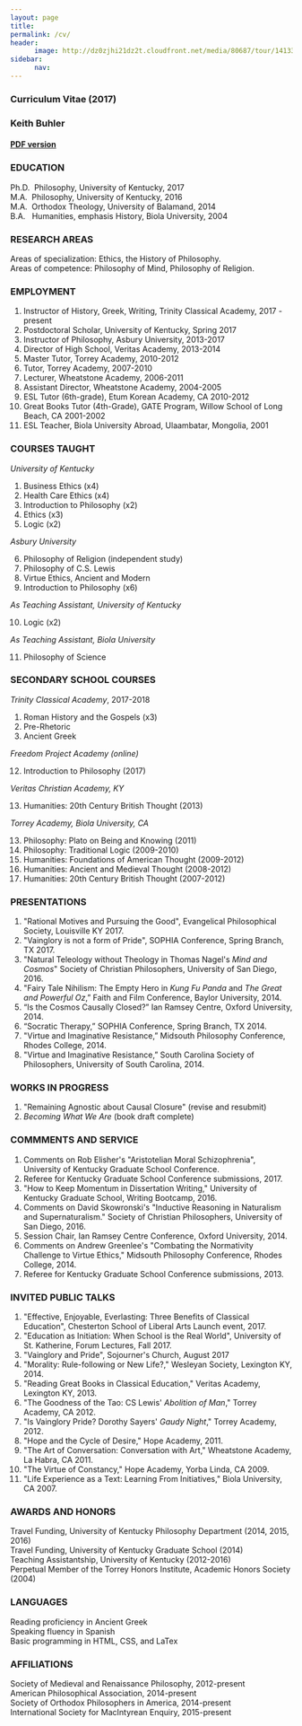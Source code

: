 ```yaml
---
layout: page
title: 
permalink: /cv/
header:
      image: http://dz0zjhi21dz2t.cloudfront.net/media/80687/tour/1413353793514/1680_front.jpg
sidebar: 
      nav: 
--- 
```


### Curriculum Vitae (2017)
### Keith Buhler

#### [PDF version](http://www.keithbuhler.com/content/CV/cv-buhler.pdf)


### EDUCATION

Ph.D.&nbsp;  Philosophy, University of Kentucky, 2017    
M.A.&nbsp; Philosophy, University of Kentucky, 2016      
M.A.&nbsp; Orthodox Theology, University of Balamand, 2014         
B.A.&nbsp;&nbsp; Humanities, emphasis History, Biola University, 2004


### RESEARCH AREAS
Areas of specialization: Ethics, the History of Philosophy.     
Areas of competence:  Philosophy of Mind, Philosophy of Religion. 



### EMPLOYMENT
1. Instructor of History, Greek, Writing, Trinity Classical Academy, 2017 - present
1. Postdoctoral Scholar, University of Kentucky,  Spring 2017 
2. Instructor of Philosophy, Asbury University, 2013-2017
3. Director of High School, Veritas Academy, 2013-2014
4. Master Tutor, Torrey Academy, 2010-2012
5. Tutor, Torrey Academy, 2007-2010
6. Lecturer, Wheatstone Academy, 2006-2011
6. Assistant Director, Wheatstone Academy, 2004-2005
7. ESL Tutor (6th-grade), Etum Korean Academy, CA 2010-2012
8. Great Books Tutor (4th-Grade), GATE Program, Willow School of Long Beach, CA 2001-2002
9. ESL Teacher, Biola University Abroad, Ulaambatar, Mongolia, 2001



  
### COURSES TAUGHT 



*University of Kentucky*

1. Business Ethics  (x4)
2. Health Care Ethics (x4)
3. Introduction to Philosophy (x2)
4. Ethics (x3)
5. Logic (x2)


*Asbury University*

6. Philosophy of Religion (independent study)
7. Philosophy of C.S. Lewis 
8. Virtue Ethics, Ancient and Modern 
9. Introduction to Philosophy (x6)

*As Teaching Assistant, University of Kentucky*

10. Logic (x2)  

*As Teaching Assistant, Biola University*  

11. Philosophy of Science 



### SECONDARY SCHOOL COURSES


*Trinity Classical Academy*, 2017-2018

1. Roman History and the Gospels (x3)
2. Pre-Rhetoric 
3. Ancient Greek


*Freedom Project Academy (online)*

12. Introduction to Philosophy (2017)


*Veritas Christian Academy, KY*

13. Humanities: 20th Century British Thought (2013)

*Torrey Academy, Biola University, CA*

13. Philosophy: Plato on Being and Knowing (2011)
14. Philosophy: Traditional Logic  (2009-2010)
15. Humanities: Foundations of American Thought  (2009-2012)
16. Humanities: Ancient and Medieval Thought  (2008-2012)
17. Humanities: 20th Century British Thought  (2007-2012)








### PRESENTATIONS

1. "Rational Motives and Pursuing the Good", Evangelical Philosophical Society, Louisville KY 2017.
2. "Vainglory is not a form of Pride", SOPHIA Conference, Spring Branch, TX 2017.
3. "Natural Teleology without Theology in Thomas Nagel's *Mind and Cosmos*" Society of Christian Philosophers, University of San Diego, 2016.
4. "Fairy Tale Nihilism: The Empty Hero in *Kung Fu Panda* and *The Great and Powerful Oz*,”  Faith and Film Conference, Baylor University, 2014.
5. “Is the Cosmos Causally Closed?” Ian Ramsey Centre, Oxford University, 2014.
6. “Socratic Therapy,” SOPHIA Conference, Spring Branch, TX 2014.
7. "Virtue and Imaginative Resistance,” Midsouth Philosophy Conference, Rhodes College, 2014.
8. "Virtue and Imaginative Resistance,” South Carolina Society of Philosophers, University of South Carolina, 2014.

### WORKS IN PROGRESS
1. "Remaining Agnostic about Causal Closure" (revise and resubmit)
4. *Becoming What We Are* (book draft complete)



### COMMMENTS AND SERVICE

1. Comments on Rob Elisher's "Aristotelian Moral Schizophrenia", University of Kentucky Graduate School Conference.
1. Referee for Kentucky Graduate School Conference submissions, 2017.
2. "How to Keep Momentum in Dissertation Writing," University of Kentucky Graduate School, Writing Bootcamp, 2016. 
2. Comments on David Skowronski's "Inductive Reasoning in Naturalism and Supernaturalism." Society of Christian Philosophers, University of San Diego, 2016.
3. Session Chair, Ian Ramsey Centre Conference, Oxford University, 2014.
2. Comments on Andrew Greenlee's "Combating the Normativity Challenge to Virtue Ethics," Midsouth Philosophy Conference, Rhodes College, 2014.
4. Referee for Kentucky Graduate School Conference submissions, 2013.


  


### INVITED PUBLIC TALKS

1. "Effective, Enjoyable, Everlasting: Three Benefits of Classical Education", Chesterton School of Liberal Arts Launch event, 2017. 
2. "Education as Initiation: When School is the Real World", University of St. Katherine, Forum Lectures, Fall 2017.
2. "Vainglory and Pride", Sojourner's Church, August 2017
2. "Morality: Rule-following or New Life?," Wesleyan Society, Lexington KY, 2014.
2. "Reading Great Books in Classical Education," Veritas Academy, Lexington KY, 2013.
3. "The Goodness of the Tao: CS Lewis' *Abolition of Man*," Torrey Academy, CA  2012.
4. "Is Vainglory Pride? Dorothy Sayers' *Gaudy Night*," Torrey Academy, 2012.
5. "Hope and the Cycle of Desire," Hope Academy, 2011.
6. "The Art of Conversation: Conversation with Art," Wheatstone Academy, La Habra, CA 2011.
7. "The Virtue of Constancy," Hope Academy, Yorba Linda, CA 2009.
8. "Life Experience as a Text: Learning From Initiatives," Biola University, CA 2007.


### AWARDS AND HONORS

Travel Funding, University of Kentucky Philosophy Department (2014, 2015, 2016)       
Travel Funding, University of Kentucky Graduate School (2014)     
Teaching Assistantship, University of Kentucky (2012-2016)     
Perpetual Member of the Torrey Honors Institute, Academic Honors Society (2004)       


### LANGUAGES
Reading proficiency in Ancient Greek  
Speaking fluency in Spanish  
Basic programming in HTML, CSS, and LaTex  

### AFFILIATIONS
Society of Medieval and Renaissance Philosophy, 2012-present      
American Philosophical Association, 2014-present   
Society of Orthodox Philosophers in America, 2014-present  
International Society for MacIntyrean Enquiry, 2015-present       


